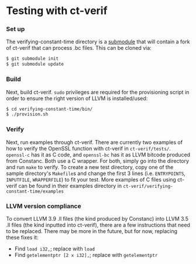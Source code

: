 # Testing with ct-verif

### Set up 
The verifying-constant-time directory is a [submodule](https://git-scm.com/book/en/v2/Git-Tools-Submodules) that will contain a fork of ct-verif that can process .bc files. This can be cloned via:
```sh
$ git submodule init
$ git submodule update
```

### Build
Next, build ct-verif. `sudo` privileges are required for the provisioning script in order to ensure the right version of LLVM is installed/used:
```sh
$ cd verifying-constant-time/bin/
$ ./provision.sh 
```

### Verify
Next, run examples through ct-verif. There are currently two examples of how to verify the OpenSSL function with ct-verif in `ct-verif/tests/`. `openssl-c` has it as C code, and `openssl-bc` has it as LLVM bitcode produced from Constanc. Both use a C wrapper. For both, simply go into the directory and run `make` to verify. To create a new test directory, copy one of the sample directory's `Makefile`s and change the first 3 lines (i.e. `ENTRYPOINTS`, `INPUTFILE`, `WRAPPERFILE`) to fit your test. More examples of C files using ct-verif can be found in their examples directory in `ct-verif/verifying-constant-time/examples`

### LLVM version compliance
To convert LLVM 3.9 .ll files (the kind produced by Constanc) into LLVM 3.5 .ll files (the kind inputted into ct-verif), there are a few instructions that need to be replaced. There may be more in the future, but for now, replacing these fixes it:
- Find `load i32,`; replace with `load`
- Find `getelementptr [2 x i32],`; replace with `getelementptr`

